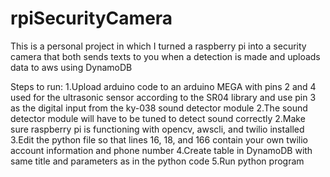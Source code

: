# rpiSecurityCamera
This is a personal project in which I turned a raspberry pi into a security camera that both sends texts to you when a detection is made and uploads data to aws using DynamoDB

Steps to run:
1.Upload arduino code to an arduino MEGA with pins 2 and 4 used for the ultrasonic sensor according to the SR04 library and use pin 3 as the digital input from the ky-038 sound detector module
2.The sound detector module will have to be tuned to detect sound correctly
2.Make sure raspberry pi is functioning with opencv, awscli, and twilio installed
3.Edit the python file so that lines 16, 18, and 166 contain your own twilio account information and phone number
4.Create table in DynamoDB with same title and parameters as in the python code
5.Run python program
